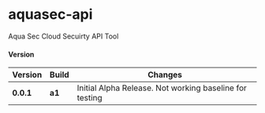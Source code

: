 # aquasec-api
 Aqua Sec Cloud Secuirty API Tool

#### Version

| Version | Build | Changes |
| ------- | ----- | ------- |
| **0.0.1** | **a1** | Initial Alpha Release. Not working baseline for testing |